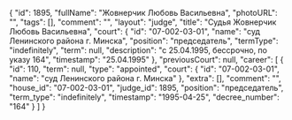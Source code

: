 {
    "id": 1895,
    "fullName": "Жовнерчик Любовь Васильевна",
    "photoURL": "",
    "tags": [],
    "comment": "",
    "layout": "judge",
    "title": "Судья Жовнерчик Любовь Васильевна",
    "court": {
        "id": "07-002-03-01",
        "name": "суд Ленинского района г. Минска",
        "position": "председатель",
        "termType": "indefinitely",
        "term": null,
        "description": "c 25.04.1995, бессрочно, по указу 164",
        "timestamp": "25.04.1995"
    },
    "previousCourt": null,
    "career": [
        {
            "id": 110,
            "term": null,
            "type": "appointed",
            "court": {
                "id": "07-002-03-01",
                "name": "суд Ленинского района г. Минска"
            },
            "extra": [],
            "comment": "",
            "house_id": "07-002-03-01",
            "judge_id": 1895,
            "position": "председатель",
            "term_type": "indefinitely",
            "timestamp": "1995-04-25",
            "decree_number": "164"
        }
    ]
}